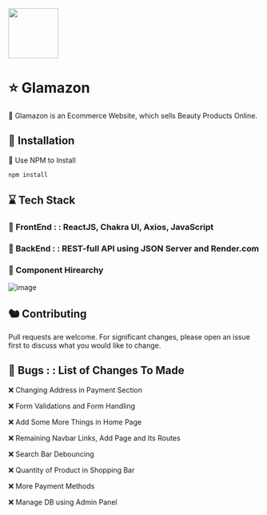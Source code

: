 
<img src="https://user-images.githubusercontent.com/112304655/208612714-ebf16b4c-0885-4f49-a177-fb54f95a0c37.png" width="100px">

# :star: Glamazon

 :hibiscus: Glamazon is an Ecommerce Website, which sells Beauty Products Online.

## :cherry_blossom: Installation

:cookie: Use NPM to Install 

```
npm install
```

## :hourglass: Tech Stack
### :dizzy: FrontEnd : : ReactJS, Chakra UI, Axios, JavaScript
### :dizzy: BackEnd : : REST-full API using JSON Server and Render.com

### :seedling: Component Hirearchy
![image](https://user-images.githubusercontent.com/112304655/208612348-f6a11cdf-03d2-4601-bc8a-6e347ad0e77a.png)

 ## :chipmunk: Contributing

Pull requests are welcome. For significant changes, please open an issue first
to discuss what you would like to change.

## :lady_beetle: Bugs : : List of Changes To Made

 :x: Changing Address in Payment Section
 
 :x: Form Validations and Form Handling
 
 :x: Add Some More Things in Home Page
 
 :x: Remaining Navbar Links, Add Page and Its Routes
 
 :x: Search Bar Debouncing
 
 :x: Quantity of Product in Shopping Bar
 
 :x: More Payment Methods
 
 :x: Manage DB using Admin Panel
 

